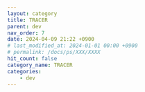 ```yaml
---
layout: category
title: TRACER 
parent: dev
nav_order: 7
date: 2024-04-09 21:22 +0900
# last_modified_at: 2024-01-01 00:00 +0900
# permalink: /docs/ps/XXX/XXXX
hit_count: false
category_name: TRACER 
categories:
    - dev
---
```


